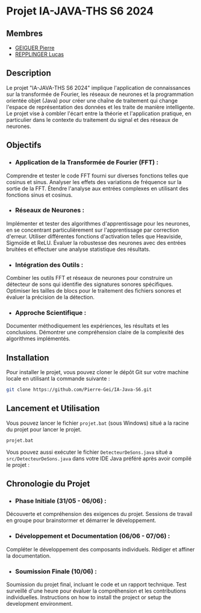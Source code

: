 # Projet IA-JAVA-THS S6 2024
## Membres
- [GEIGUER Pierre](mailto:pierre.geiguer@isen.yncrea.fr)
- [REPPLINGER Lucas](mailto:lucas.repplinger@isen.yncrea.fr)

## Description

Le projet "IA-JAVA-THS S6 2024" implique l'application de connaissances sur la transformée de Fourier, les réseaux de neurones et la programmation orientée objet (Java) pour créer une chaîne de traitement qui change l'espace de représentation des données et les traite de manière intelligente. Le projet vise à combler l'écart entre la théorie et l'application pratique, en particulier dans le contexte du traitement du signal et des réseaux de neurones.

## Objectifs

- ### Application de la Transformée de Fourier (FFT) :
Comprendre et tester le code FFT fourni sur diverses fonctions telles que cosinus et sinus.
Analyser les effets des variations de fréquence sur la sortie de la FFT.
Étendre l'analyse aux entrées complexes en utilisant des fonctions sinus et cosinus.
 
- ### Réseaux de Neurones :
Implémenter et tester des algorithmes d'apprentissage pour les neurones, en se concentrant particulièrement sur l'apprentissage par correction d'erreur.
Utiliser différentes fonctions d'activation telles que Heaviside, Sigmoïde et ReLU.
Évaluer la robustesse des neurones avec des entrées bruitées et effectuer une analyse statistique des résultats.

- ### Intégration des Outils :
Combiner les outils FFT et réseaux de neurones pour construire un détecteur de sons qui identifie des signatures sonores spécifiques.
Optimiser les tailles de blocs pour le traitement des fichiers sonores et évaluer la précision de la détection.

- ### Approche Scientifique :
Documenter méthodiquement les expériences, les résultats et les conclusions.
Démontrer une compréhension claire de la complexité des algorithmes implémentés.
## Installation

Pour installer le projet, vous pouvez cloner le dépôt Git sur votre machine locale en utilisant la commande suivante :

```bash
git clone https://github.com/Pierre-Gei/IA-Java-S6.git
```

## Lancement et Utilisation

Vous pouvez lancer le fichier `projet.bat` (sous Windows) situé a la racine du projet pour lancer le projet.
```bash
projet.bat
```
Vous pouvez aussi exécuter le fichier `DetecteurDeSons.java` situé a `src/DetecteurDeSons.java` dans votre IDE Java préféré après avoir compilé le projet :

## Chronologie du Projet

- ### Phase Initiale (31/05 - 06/06) :
Découverte et compréhension des exigences du projet.
Sessions de travail en groupe pour brainstormer et démarrer le développement.

- ### Développement et Documentation (06/06 - 07/06) :
Compléter le développement des composants individuels.
Rédiger et affiner la documentation.

- ### Soumission Finale (10/06) :
Soumission du projet final, incluant le code et un rapport technique.
Test surveillé d'une heure pour évaluer la compréhension et les contributions individuelles.
Instructions on how to install the project or setup the development environment.